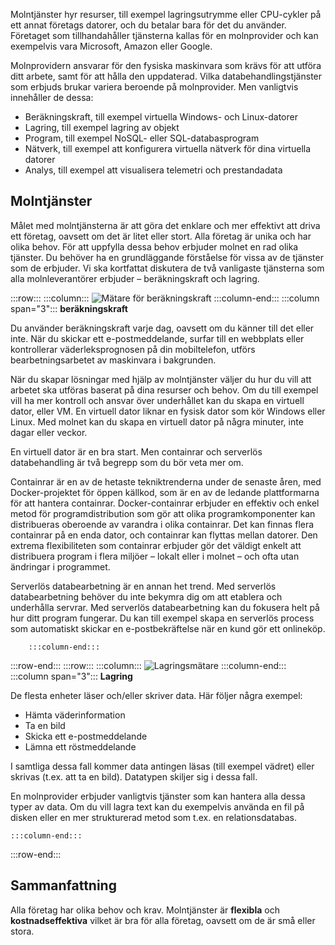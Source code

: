 Molntjänster hyr resurser, till exempel lagringsutrymme eller CPU-cykler på ett annat företags datorer, och du betalar bara för det du använder. Företaget som tillhandahåller tjänsterna kallas för en molnprovider och kan exempelvis vara Microsoft, Amazon eller Google.

Molnprovidern ansvarar för den fysiska maskinvara som krävs för att utföra ditt arbete, samt för att hålla den uppdaterad. Vilka databehandlingstjänster som erbjuds brukar variera beroende på molnprovider. Men vanligtvis innehåller de dessa:

- Beräkningskraft, till exempel virtuella Windows- och Linux-datorer
- Lagring, till exempel lagring av objekt
- Program, till exempel NoSQL- eller SQL-databasprogram
- Nätverk, till exempel att konfigurera virtuella nätverk för dina virtuella datorer
- Analys, till exempel att visualisera telemetri och prestandadata

## <a name="cloud-computing-services"></a>Molntjänster

Målet med molntjänsterna är att göra det enklare och mer effektivt att driva ett företag, oavsett om det är litet eller stort. Alla företag är unika och har olika behov. För att uppfylla dessa behov erbjuder molnet en rad olika tjänster.
Du behöver ha en grundläggande förståelse för vissa av de tjänster som de erbjuder. Vi ska kortfattat diskutera de två vanligaste tjänsterna som alla molnleverantörer erbjuder &ndash; beräkningskraft och lagring.

:::row:::
    :::column:::
        ![Mätare för beräkningskraft](../media/2-compute-power.png)
    :::column-end:::
    :::column span="3"::: **beräkningskraft**

Du använder beräkningskraft varje dag, oavsett om du känner till det eller inte. När du skickar ett e-postmeddelande, surfar till en webbplats eller kontrollerar väderleksprognosen på din mobiltelefon, utförs bearbetningsarbetet av maskinvara i bakgrunden.

När du skapar lösningar med hjälp av molntjänster väljer du hur du vill att arbetet ska utföras baserat på dina resurser och behov. Om du till exempel vill ha mer kontroll och ansvar över underhållet kan du skapa en virtuell dator, eller VM. En virtuell dator liknar en fysisk dator som kör Windows eller Linux. Med molnet kan du skapa en virtuell dator på några minuter, inte dagar eller veckor.

En virtuell dator är en bra start. Men containrar och serverlös databehandling är två begrepp som du bör veta mer om.

Containrar är en av de hetaste tekniktrenderna under de senaste åren, med Docker-projektet för öppen källkod, som är en av de ledande plattformarna för att hantera containrar. Docker-containrar erbjuder en effektiv och enkel metod för programdistribution som gör att olika programkomponenter kan distribueras oberoende av varandra i olika containrar. Det kan finnas flera containrar på en enda dator, och containrar kan flyttas mellan datorer. Den extrema flexibiliteten som containrar erbjuder gör det väldigt enkelt att distribuera program i flera miljöer – lokalt eller i molnet – och ofta utan ändringar i programmet.

Serverlös databearbetning är en annan het trend. Med serverlös databearbetning behöver du inte bekymra dig om att etablera och underhålla servrar. Med serverlös databearbetning kan du fokusera helt på hur ditt program fungerar. Du kan till exempel skapa en serverlös process som automatiskt skickar en e-postbekräftelse när en kund gör ett onlineköp.

        :::column-end:::
:::row-end:::
 :::row:::
    :::column:::
        ![Lagringsmätare](../media/2-storage.png)
    :::column-end:::
    :::column span="3"::: **Lagring**

De flesta enheter läser och/eller skriver data. Här följer några exempel:

- Hämta väderinformation
- Ta en bild
- Skicka ett e-postmeddelande
- Lämna ett röstmeddelande

I samtliga dessa fall kommer data antingen läsas (till exempel vädret) eller skrivas (t.ex. att ta en bild). Datatypen skiljer sig i dessa fall.

En molnprovider erbjuder vanligtvis tjänster som kan hantera alla dessa typer av data. Om du vill lagra text kan du exempelvis använda en fil på disken eller en mer strukturerad metod som t.ex. en relationsdatabas.

    :::column-end:::
:::row-end:::

## <a name="summary"></a>Sammanfattning

Alla företag har olika behov och krav. Molntjänster är **flexibla** och **kostnadseffektiva** vilket är bra för alla företag, oavsett om de är små eller stora.